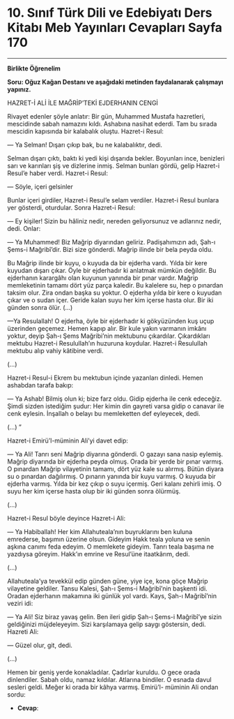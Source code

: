 # 10. Sınıf Türk Dili ve Edebiyatı Ders Kitabı Meb Yayınları Cevapları Sayfa 170

---

**Birlikte Öğrenelim**

**Soru: Oğuz Kağan Destanı ve aşağıdaki metinden faydalanarak çalışmayı yapınız.**

HAZRET-İ ALİ İLE MAĞRİP’TEKİ EJDERHANIN CENGİ

 Rivayet edenler şöyle anlatır: Bir gün, Muhammed Mustafa hazretleri, mescidinde sabah namazını kıldı. Ashabına nasihat ederdi. Tam bu sırada mescidin kapısında bir kalabalık oluştu. Hazret-i Resul:

 — Ya Selman! Dışarı çıkıp bak, bu ne kalabalıktır, dedi.

 Selman dışarı çıktı, baktı ki yedi kişi dışarıda bekler. Boyunları ince, benizleri sarı ve karınları şiş ve dizlerine inmiş. Selman bunları gördü, gelip Hazret-i Resul’e haber verdi. Hazret-i Resul:

 — Söyle, içeri gelsinler

 Bunlar içeri girdiler, Hazret-i Resul’e selam verdiler. Hazret-i Resul bunlara yer gösterdi, oturdular. Sonra Hazret-i Resul:

 — Ey kişiler! Sizin bu hâliniz nedir, nereden geliyorsunuz ve adlarınız nedir, dedi. Onlar:

 — Ya Muhammed! Biz Mağrip diyarından geliriz. Padişahımızın adı, Şah-ı Şems-i Mağribî’dir. Bizi size gönderdi. Mağrip ilinde bir bela peyda oldu.

 Bu Mağrip ilinde bir kuyu, o kuyuda da bir ejderha vardı. Yılda bir kere kuyudan dışarı çıkar. Öyle bir ejderhadır ki anlatmak mümkün değildir. Bu ejderhanın karargâhı olan kuyunun yanında bir pınar vardır. Mağrip memleketinin tamamı dört yüz parça kaledir. Bu kalelere su, hep o pınardan taksim olur. Zira ondan başka su yoktur. O ejderha yılda bir kere o kuyudan çıkar ve o sudan içer. Geride kalan suyu her kim içerse hasta olur. Bir iki günden sonra ölür. (…)

 —Ya Resulallah! O ejderha, öyle bir ejderhadır ki gökyüzünden kuş uçup üzerinden geçemez. Hemen kapıp alır. Bir kule yakın varmanın imkânı yoktur, deyip Şah-ı Şems Mağribi’nin mektubunu çıkardılar. Çıkardıkları mektubu Hazret-i Resulullah’ın huzuruna koydular. Hazret-i Resulullah mektubu alıp vahiy kâtibine verdi.

 (…)

 Hazret-i Resul-i Ekrem bu mektubun içinde yazanları dinledi. Hemen ashabdan tarafa bakıp:

 — Ya Ashab! Bilmiş olun ki; bize farz oldu. Gidip ejderha ile cenk edeceğiz. Şimdi sizden istediğim şudur: Her kimin din gayreti varsa gidip o canavar ile cenk eylesin. İnşallah o belayı bu memleketten def eyleyecek, dedi.

 (…) ”

 Hazret-i Emirü’l-müminin Ali’yi davet edip:

 — Ya Ali! Tanrı seni Mağrip diyarına gönderdi. O gazayı sana nasip eylemiş. Mağrip diyarında bir ejderha peyda olmuş. Orada bir yerde bir pınar varmış. O pınardan Mağrip vilayetinin tamamı, dört yüz kale su alırmış. Bütün diyara su o pınardan dağılırmış. O pınarın yanında bir kuyu varmış. O kuyuda bir ejderha varmış. Yılda bir kez çıkıp o suyu içermiş. Geri kalanı zehirli imiş. O suyu her kim içerse hasta olup bir iki günden sonra ölürmüş.

 (…)

 Hazret-i Resul böyle deyince Hazret-i Ali:

 — Ya Habiballah! Her kim Allahuteala’nın buyruklarını ben kuluna emrederse, başımın üzerine olsun. Gideyim Hakk teala yoluna ve senin aşkına canımı feda edeyim. O memlekete gideyim. Tanrı teala başıma ne yazdıysa göreyim. Hakk’ın emrine ve Resul’üne itaatkârım, dedi.

 (…)

 Allahuteala’ya tevekkül edip günden güne, yiye içe, kona göçe Mağrip vilayetine geldiler. Tansu Kalesi, Şah-ı Şems-i Mağribî’nin başkenti idi. Oradan ejderhanın makamına iki günlük yol vardı. Kays, Şah-ı Mağribî’nin veziri idi:

 — Ya Ali! Siz biraz yavaş gelin. Ben ileri gidip Şah-ı Şems-i Mağribî’ye sizin geldiğinizi müjdeleyeyim. Sizi karşılamaya gelip saygı göstersin, dedi. Hazreti Ali:

 — Güzel olur, git, dedi.

 (…)

 Hemen bir geniş yerde konakladılar. Çadırlar kuruldu. O gece orada dinlendiler. Sabah oldu, namaz kıldılar. Atlarına bindiler. O esnada davul sesleri geldi. Meğer ki orada bir kâhya varmış. Emirü’l- müminin Ali ondan sordu:

-   **Cevap**: